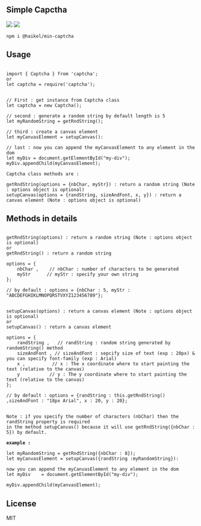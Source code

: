 <h2>Simple Capctha</h2>
<a href="#"><img src="https://img.shields.io/badge/build-succes-brightgreen.svg"></a>
<a href="#"><img src="https://img.shields.io/badge/version-1.0.4-blue.svg"></a>

<pre><code>npm i @haikel/min-captcha</code></pre>

<h2>Usage</h2>

<pre><code>
import { Captcha } from 'captcha';
or
let captcha = require('captcha');    
</code></pre>

<pre><code>
// First : get instance from Captcha class
let captcha = new Captcha();

// second : generate a random string by default length is 5
let myRandomString = getRndString();

// third : create a canvas element
let myCanvasElement = setupCanvas():

// last : now you can append the myCanvasElement to any element in the dom
let myDiv = document.getElementById("my-div");
myDiv.appendChild(myCanvasElement);
</code></pre>

<pre><code>Captcha class methods are :

getRndString(options = {nbChar, myStr}) : return a random string (Note : options object is optional)
setupCanvas(options = {randString, sizeAndFont, x, y}) : return a canvas element (Note : options object is optional)
</code></pre>

<h2>Methods in details</h2>

<pre><code>
getRndString(options) : return a random string (Note : options object is optional)
or
getRndString() : return a random string
            
options = {
    nbChar ,    // nbChar : number of characters to be generated
    myStr      // myStr : specify your own string
};             

// by default : options = {nbChar : 5, myStr : "ABCDEFGHIKLMNOPQRSTVXYZ123456789"};
</code></pre>

<pre><code>
setupCanvas(options) : return a canvas element (Note : options object is optional)
or
setupCanvas() : return a canvas element

options = {
    randString ,   // randString : random string generated by randomString() method
    sizeAndFont , // sizeAndFont : sepcify size of text (exp : 20px) & you can specify font-family (exp : Arial)     
    x ,          // x : The x coordinate where to start painting the text (relative to the canvas)	
    y           // y : The y coordinate where to start painting the text (relative to the canvas)
};                 

// by default : options = {randString : this.getRndString() ,sizeAndFont : "18px Arial", x : 20, y : 20};
</code></pre>

<pre><code>
Note : if you specify the number of characters (nbChar) then the randString property is required
in the method setupCanvas() because it will use getRndString({nbChar : 5}) by default.

<b>example : </b>

let myRandomString = getRndString({nbChar : 8});
let myCanvasElement = setupCanvas({randString :myRandomString}):

now you can append the myCanvasElement to any element in the dom
let myDiv    = document.getElementById("my-div");

myDiv.appendChild(myCanvasElement);    
</code></pre>

<h2>License</h2>
MIT